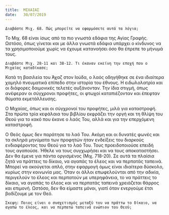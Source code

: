 ```yaml
---
title:  ΜΙΧΑΙΑΣ
date:   30/07/2019
---
```


`Διαβάστε Μιχ. 68. Πώς μπορείτε να εφαρμόσετε αυτά τα λόγια;`

Το Μιχ. 68 είναι ίσως από τα πιο γνωστά εδάφια της Αγίας Γραφής. Ωστόσο, όπως γίνεται και με άλλα γνωστά εδάφια υπάρχει ο κίνδυνος να τα χρησιμοποιούμε χωρίς να έχουμε κατανοήσει όσο θα έπρεπε το μήνυμά τους.

`Διαβάστε Μιχ. 28-11 και 38-12. Τι έκαναν εκείνη την εποχή που ο Μιχαίας καταδίκασε;`

Κατά τη βασιλεία του Άχαζ στον Ιούδα, ο λαός οδηγήθηκε σε ένα ιδιαίτερα χαμηλό πνευματικά επίπεδο στην ιστορία του έθνους. Η ειδωλολατρία και οι διάφορες δαιμονικές τελετές αυξάνονταν. Την ίδια στιγμή, όπως ανέφεραν οι σύγχρονοι προφήτες, οι φτωχοί καταπιέζονταν και έπεφταν θύματα εκμετάλλευσης. 

Ο Μιχαίας, όπως και οι σύγχρονοί του προφήτες, μιλά για καταστροφή. Στα πρώτα τρία κεφάλαια του βιβλίου εκφράζει την οργή και τη θλίψη του Θεού για το κακό που έκανε ο λαός Του, αλλά και για την επερχόμενη καταστροφή. 

Ο Θεός όμως δεν παράτησε το λαό Του. Ακόμη και οι δυνατές φωνές και τα σκληρά μηνύματα των προφητών ήταν ενδείξεις του διαρκούς ενδιαφέροντος του Θεού για το λαό Του. Τους προειδοποιούσε επειδή τους αγαπούσε. Ήθελε να τους συγχωρήσει και να τους αποκαταστήσει. Δεν θα έμενε για πάντα οργισμένος (Μιχ. 718-20). Σε αυτά τα πλαίσια ζητά να πράττεις το δίκαιο, να αγαπάς το έλεος και να περπατάς ταπεινά. Μπορεί να ακούγεται απλό, στην εφαρμογή όμως είναι ιδιαίτερα δύσκολο, κυρίως στην κοινωνία μας. Όταν οι άλλοι επωφελούνται από την αδικία, περιγελούν το έλεος και περπατούν με υπερηφάνεια, το να πράττεις το δίκαιο, να αγαπάς το έλεος και να περπατάς ταπεινά χρειάζεται θάρρος και επιμονή. Ωστόσο, δεν θα είμαστε μόνοι, γιατί όταν ενεργούμε έτσι βαδίζουμε με τον Θεό.

`Σκεψη: Ποιος είναι ο συσχετισμός μεταξύ του να πράττω το δίκαιο, να αγαπώ το έλεος, και να περπατώ ταπεινά ενώπιον του Θεού;`
